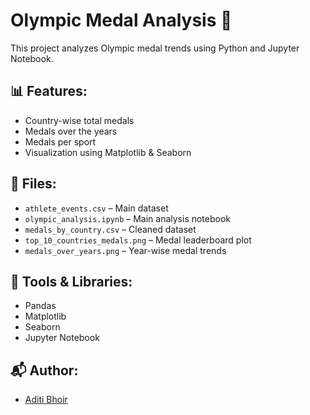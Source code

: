 # Olympic Medal Analysis 🏅

This project analyzes Olympic medal trends using Python and Jupyter Notebook.

## 📊 Features:
- Country-wise total medals
- Medals over the years
- Medals per sport
- Visualization using Matplotlib & Seaborn

## 📁 Files:
- `athlete_events.csv` – Main dataset
- `olympic_analysis.ipynb` – Main analysis notebook
- `medals_by_country.csv` – Cleaned dataset
- `top_10_countries_medals.png` – Medal leaderboard plot
- `medals_over_years.png` – Year-wise medal trends

## 📌 Tools & Libraries:
- Pandas
- Matplotlib
- Seaborn
- Jupyter Notebook

## 📬 Author:
- [Aditi Bhoir](https://github.com/Aditibhoir)

